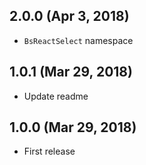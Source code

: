 ## 2.0.0 (Apr 3, 2018)

* `BsReactSelect` namespace

## 1.0.1 (Mar 29, 2018)

* Update readme

## 1.0.0 (Mar 29, 2018)

* First release
